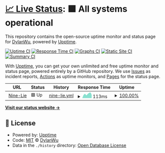 # [📈 Live Status](https://uptime.dylanwu.space): <!--live status--> **🟩 All systems operational**

This repository contains the open-source uptime monitor and status page for [DylanWu](https://blog.dylanwu.space/), powered by [Upptime](https://github.com/upptime/upptime).

[![Uptime CI](https://github.com/wuzhongyi1105/friends-status/workflows/Uptime%20CI/badge.svg)](https://github.com/wuzhongyi1105/friends-status/actions?query=workflow%3A%22Uptime+CI%22)
[![Response Time CI](https://github.com/wuzhongyi1105/friends-status/workflows/Response%20Time%20CI/badge.svg)](https://github.com/wuzhongyi1105/friends-status/actions?query=workflow%3A%22Response+Time+CI%22)
[![Graphs CI](https://github.com/wuzhongyi1105/friends-status/workflows/Graphs%20CI/badge.svg)](https://github.com/wuzhongyi1105/friends-status/actions?query=workflow%3A%22Graphs+CI%22)
[![Static Site CI](https://github.com/wuzhongyi1105/friends-status/workflows/Static%20Site%20CI/badge.svg)](https://github.com/wuzhongyi1105/friends-status/actions?query=workflow%3A%22Static+Site+CI%22)
[![Summary CI](https://github.com/wuzhongyi1105/friends-status/workflows/Summary%20CI/badge.svg)](https://github.com/wuzhongyi1105/friends-status/actions?query=workflow%3A%22Summary+CI%22)

With [Upptime](https://upptime.js.org), you can get your own unlimited and free uptime monitor and status page, powered entirely by a GitHub repository. We use [Issues](https://github.com/wuzhongyi1105/friends-status/issues) as incident reports, [Actions](https://github.com/wuzhongyi1105/friends-status/actions) as uptime monitors, and [Pages](https://uptime.dylanwu.space) for the status page.

<!--start: status pages-->
<!-- This summary is generated by Upptime (https://github.com/upptime/upptime) -->
<!-- Do not edit this manually, your changes will be overwritten -->
<!-- prettier-ignore -->
| URL | Status | History | Response Time | Uptime |
| --- | ------ | ------- | ------------- | ------ |
| <img alt="" src="https://i2.wp.com/nine-lie.com/wp-content/uploads/2020/04/unnamed-file.png" height="13"> [Nine-Lie](https://nine-lie.com/) | 🟩 Up | [nine-lie.yml](https://github.com/wuzhongyi1105/friends-status/commits/HEAD/history/nine-lie.yml) | <details><summary><img alt="Response time graph" src="./graphs/nine-lie/response-time-week.png" height="20"> 113ms</summary><br><a href="https://uptime.dylanwu.space/history/nine-lie"><img alt="Response time 570" src="https://img.shields.io/endpoint?url=https%3A%2F%2Fraw.githubusercontent.com%2Fwuzhongyi1105%2Ffriends-status%2FHEAD%2Fapi%2Fnine-lie%2Fresponse-time.json"></a><br><a href="https://uptime.dylanwu.space/history/nine-lie"><img alt="24-hour response time 73" src="https://img.shields.io/endpoint?url=https%3A%2F%2Fraw.githubusercontent.com%2Fwuzhongyi1105%2Ffriends-status%2FHEAD%2Fapi%2Fnine-lie%2Fresponse-time-day.json"></a><br><a href="https://uptime.dylanwu.space/history/nine-lie"><img alt="7-day response time 113" src="https://img.shields.io/endpoint?url=https%3A%2F%2Fraw.githubusercontent.com%2Fwuzhongyi1105%2Ffriends-status%2FHEAD%2Fapi%2Fnine-lie%2Fresponse-time-week.json"></a><br><a href="https://uptime.dylanwu.space/history/nine-lie"><img alt="30-day response time 88" src="https://img.shields.io/endpoint?url=https%3A%2F%2Fraw.githubusercontent.com%2Fwuzhongyi1105%2Ffriends-status%2FHEAD%2Fapi%2Fnine-lie%2Fresponse-time-month.json"></a><br><a href="https://uptime.dylanwu.space/history/nine-lie"><img alt="1-year response time 555" src="https://img.shields.io/endpoint?url=https%3A%2F%2Fraw.githubusercontent.com%2Fwuzhongyi1105%2Ffriends-status%2FHEAD%2Fapi%2Fnine-lie%2Fresponse-time-year.json"></a></details> | <details><summary><a href="https://uptime.dylanwu.space/history/nine-lie">100.00%</a></summary><a href="https://uptime.dylanwu.space/history/nine-lie"><img alt="All-time uptime 100.00%" src="https://img.shields.io/endpoint?url=https%3A%2F%2Fraw.githubusercontent.com%2Fwuzhongyi1105%2Ffriends-status%2FHEAD%2Fapi%2Fnine-lie%2Fuptime.json"></a><br><a href="https://uptime.dylanwu.space/history/nine-lie"><img alt="24-hour uptime 100.00%" src="https://img.shields.io/endpoint?url=https%3A%2F%2Fraw.githubusercontent.com%2Fwuzhongyi1105%2Ffriends-status%2FHEAD%2Fapi%2Fnine-lie%2Fuptime-day.json"></a><br><a href="https://uptime.dylanwu.space/history/nine-lie"><img alt="7-day uptime 100.00%" src="https://img.shields.io/endpoint?url=https%3A%2F%2Fraw.githubusercontent.com%2Fwuzhongyi1105%2Ffriends-status%2FHEAD%2Fapi%2Fnine-lie%2Fuptime-week.json"></a><br><a href="https://uptime.dylanwu.space/history/nine-lie"><img alt="30-day uptime 100.00%" src="https://img.shields.io/endpoint?url=https%3A%2F%2Fraw.githubusercontent.com%2Fwuzhongyi1105%2Ffriends-status%2FHEAD%2Fapi%2Fnine-lie%2Fuptime-month.json"></a><br><a href="https://uptime.dylanwu.space/history/nine-lie"><img alt="1-year uptime 100.00%" src="https://img.shields.io/endpoint?url=https%3A%2F%2Fraw.githubusercontent.com%2Fwuzhongyi1105%2Ffriends-status%2FHEAD%2Fapi%2Fnine-lie%2Fuptime-year.json"></a></details>

<!--end: status pages-->

[**Visit our status website →**](https://uptime.dylanwu.space)

## 📄 License

- Powered by: [Upptime](https://github.com/upptime/upptime)
- Code: [MIT](./LICENSE) © [DylanWu](https://blog.dylanwu.space/)
- Data in the `./history` directory: [Open Database License](https://opendatacommons.org/licenses/odbl/1-0/)
